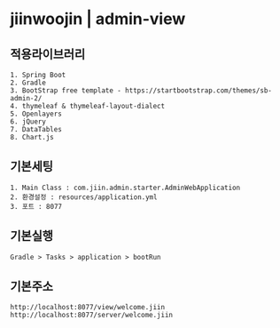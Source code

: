 # jiinwoojin | admin-view

## 적용라이브러리

	1. Spring Boot
	2. Gradle
 	3. BootStrap free template - https://startbootstrap.com/themes/sb-admin-2/
	4. thymeleaf & thymeleaf-layout-dialect
 	5. Openlayers
 	6. jQuery
 	7. DataTables
 	8. Chart.js

## 기본세팅

	1. Main Class : com.jiin.admin.starter.AdminWebApplication
	2. 환경설정 : resources/application.yml
	3. 포트 : 8077

## 기본실행

	Gradle > Tasks > application > bootRun
	
## 기본주소

	http://localhost:8077/view/welcome.jiin
	http://localhost:8077/server/welcome.jiin
